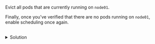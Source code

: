 Evict all pods that are currently running on `node01`. 

Finally, once you’ve verified that there are no pods running on `node01`, enable scheduling once again.

<br>
<details><summary>Solution</summary>
<br>

```bash
# evict the pods that are running on node01
kubectl drain node01 --ignore-daemonsets

# verify that there are no pods running on node01
kubectl get po -o wide | grep node01

# mark the node scheduleable once again
kubectl uncordon node01


```{{exec}}


</details>